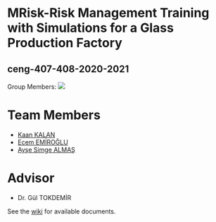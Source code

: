 # MRisk-Risk Management Training with Simulations for a Glass Production Factory 
## ceng-407-408-2020-2021

Group Members:
![](https://user-images.githubusercontent.com/56537027/98997037-e8487a80-2544-11eb-88b3-f5050afd9e37.png)
# **Team Members**
* [Kaan KALAN](https://github.com/Kaan010)
* [Ecem EMİROĞLU](https://github.com/eceme)
* [Ayşe Simge ALMAŞ](https://github.com/asimge)
# **Advisor**
* Dr. Gül TOKDEMİR

See the [wiki](https://github.com/CankayaUniversity/ceng-407-408-2020-2021-Risk-Management-Training-with-Simulations-for-a-Glass-Production-Factory) for available documents.
